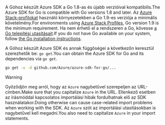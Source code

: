 <span data-ttu-id="e669d-101">A Góhoz készült Azure SDK a Go 1.8-as és újabb verzióival kompatibilis.</span><span class="sxs-lookup"><span data-stu-id="e669d-101">The Azure SDK for Go is compatible with Go versions 1.8 and later.</span></span> <span data-ttu-id="e669d-102">Az [Azure Stack-profilokat](https://docs.microsoft.com/en-us/azure/azure-stack/azure-stack-version-profiles) használó környezetekben a Go 1.9-es verziója a minimális követelmény.</span><span class="sxs-lookup"><span data-stu-id="e669d-102">For environments using [Azure Stack Profiles](https://docs.microsoft.com/en-us/azure/azure-stack/azure-stack-version-profiles), Go version 1.9 is the minimum requirement.</span></span> <span data-ttu-id="e669d-103">Ha nem érhető el a rendszeren a Go, kövesse [a Go telepítési utasításait](https://golang.org/doc/install).</span><span class="sxs-lookup"><span data-stu-id="e669d-103">If you do not have Go available on your system, follow [the Go installation instructions](https://golang.org/doc/install).</span></span>

<span data-ttu-id="e669d-104">A Góhoz készült Azure SDK és annak függőségei a következőn keresztül szerezhetők be: `go get`.</span><span class="sxs-lookup"><span data-stu-id="e669d-104">You can obtain the Azure SDK for Go and its dependencies via `go get`.</span></span>

```bash
go get -u -d github.com/Azure/azure-sdk-for-go/...
```

> [!WARNING]
> <span data-ttu-id="e669d-105">Győződjön meg arról, hogy az `Azure` nagybetűvel szerepeljen az URL-címben.</span><span class="sxs-lookup"><span data-stu-id="e669d-105">Make sure that you capitalize `Azure` in the URL.</span></span> <span data-ttu-id="e669d-106">Ellenkező esetben az írásmóddal kapcsolatos importálási hibák fordulhatnak elő az SDK használatakor.</span><span class="sxs-lookup"><span data-stu-id="e669d-106">Doing otherwise can cause case-related import problems when working with the SDK.</span></span> <span data-ttu-id="e669d-107">Az `Azure` szót az importálási utasításokban is nagybetűvel kell megadni.</span><span class="sxs-lookup"><span data-stu-id="e669d-107">You also need to capitalize `Azure` in your import statements.</span></span>

